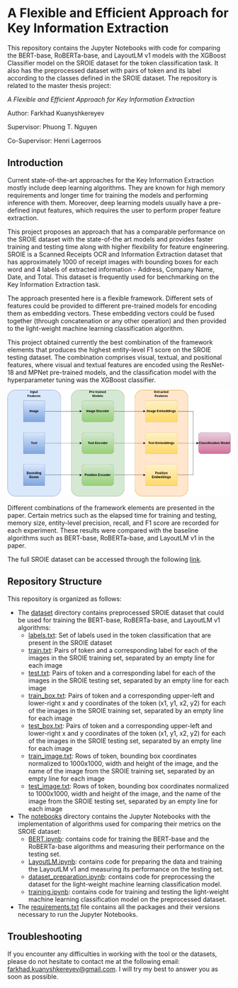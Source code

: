 # A Flexible and Efficient Approach for Key Information Extraction

This repository contains the Jupyter Notebooks with code for comparing the BERT-base, RoBERTa-base, and LayoutLM v1 models with the XGBoost Classifier model on the SROIE dataset for the token classification task. It also has the preprocessed dataset with pairs of token and its label according to the classes defined in the SROIE dataset. The repository is related to the master thesis project:

_A Flexible and Efficient Approach for Key Information Extraction_

Author: Farkhad Kuanyshkereyev

Supervisor: Phuong T. Nguyen

Co-Supervisor: Henri Lagerroos

## Introduction

Current state-of-the-art approaches for the Key Information Extraction mostly include deep learning algorithms. They are known for high memory requirements and longer time for training the models and performing inference with them. Moreover, deep learning models usually have a pre-defined input features, which requires the user to perform proper feature extraction.

This project proposes an approach that has a comparable performance on the SROIE dataset with the state-of-the art models and provides faster training and testing time along with higher flexibility for feature engineering. SROIE is a Scanned Receipts OCR and Information Extraction dataset that has approximately 1000 of receipt images with bounding boxes for each word and 4 labels of extracted information - Address, Company Name, Date, and Total. This dataset is frequently used for benchmarking on the Key Information Extraction task.

The approach presented here is a flexible framework. Different sets of features could be provided to different pre-trained models for encoding them as embedding vectors. These embedding vectors could be fused together (through concatenation or any other operation) and then provided to the light-weight machine learning classification algorithm.

This project obtained currently the best combination of the framework elements that produces the highest entity-level F1 score on the SROIE testing dataset. The combination comprises visual, textual, and positional features, where visual and textual features are encoded using the ResNet-18 and MPNet pre-trained models, and the classification model with the hyperparameter tuning was the XGBoost classifier.

<p align="center">
<img src="https://github.com/Faranio/master-thesis-code/blob/master/images/ProposedFramework.png" width="550">
</p>

Different combinations of the framework elements are presented in the paper. Certain metrics such as the elapsed time for training and testing, memory size, entity-level precision, recall, and F1 score are recorded for each experiment. These results were compared with the baseline algorithms such as BERT-base, RoBERTa-base, and LayoutLM v1 in the paper.

The full SROIE dataset can be accessed through the following [link](https://www.kaggle.com/datasets/urbikn/sroie-datasetv2).

## Repository Structure

This repository is organized as follows:

* The [dataset](./dataset) directory contains preprocessed SROIE dataset that could be used for training the BERT-base, RoBERTa-base, and LayoutLM v1 algorithms:
  * [labels.txt](./dataset/labels.txt): Set of labels used in the token classification that are present in the SROIE dataset 
  * [train.txt](./dataset/train.txt): Pairs of token and a corresponding label for each of the images in the SROIE training set, separated by an empty line for each image
  * [test.txt](./dataset/test.txt): Pairs of token and a corresponding label for each of the images in the SROIE testing set, separated by an empty line for each image
  * [train_box.txt](./dataset/train_box.txt): Pairs of token and a corresponding upper-left and lower-right x and y coordinates of the token (x1, y1, x2, y2) for each of the images in the SROIE training set, separated by an empty line for each image
  * [test_box.txt](./dataset/test_box.txt): Pairs of token and a corresponding upper-left and lower-right x and y coordinates of the token (x1, y1, x2, y2) for each of the images in the SROIE testing set, separated by an empty line for each image
  * [train_image.txt](./dataset/train_image.txt): Rows of token, bounding box coordinates normalized to 1000x1000, width and height of the image, and the name of the image from the SROIE training set, separated by an empty line for each image
  * [test_image.txt](./dataset/test_image.txt): Rows of token, bounding box coordinates normalized to 1000x1000, width and height of the image, and the name of the image from the SROIE testing set, separated by an empty line for each image
* The [notebooks](./notebooks) directory contains the Jupyter Notebooks with the implementation of algorithms used for comparing their metrics on the SROIE dataset:
  * [BERT.ipynb](./notebooks/BERT.ipynb): contains code for training the BERT-base and the RoBERTa-base algorithms and measuring their performance on the testing set.
  * [LayoutLM.ipynb](./notebooks/LayoutLM.ipynb): contains code for preparing the data and training the LayoutLM v1 and measuring its performance on the testing set.
  * [dataset_preparation.ipynb](./notebooks/dataset_preparation.ipynb): contains code for preprocessing the dataset for the light-weight machine learning classification model.
  * [training.ipynb](./notebooks/training.ipynb): contains code for training and testing the light-weight machine learning classification model on the preprocessed dataset.
* The [requirements.txt](./requirements.txt) file contains all the packages and their versions necessary to run the Jupyter Notebooks.

## Troubleshooting

If you encounter any difficulties in working with the tool or the datasets, please do not hesitate to contact me at the following email: farkhad.kuanyshkereyev@gmail.com. I will try my best to answer you as soon as possible.